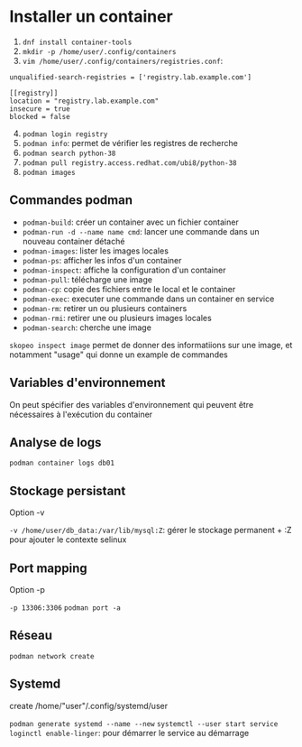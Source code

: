 # Installer un container

1. `dnf install container-tools`
2. `mkdir -p /home/user/.config/containers`
3. `vim /home/user/.config/containers/registries.conf`:
```
unqualified-search-registries = ['registry.lab.example.com']

[[registry]]
location = "registry.lab.example.com"
insecure = true
blocked = false
```
4. `podman login registry`
5. `podman info`: permet de vérifier les registres de recherche
6. `podman search python-38`
7. `podman pull registry.access.redhat.com/ubi8/python-38`
8. `podman images`

## Commandes podman
- `podman-build`: créer un container avec un fichier container
- `podman-run -d --name name cmd`: lancer une commande dans un nouveau container détaché
- `podman-images`: lister les images locales
- `podman-ps`: afficher les infos d'un container
- `podman-inspect`: affiche la configuration d'un container
- `podman-pull`: télécharge une image
- `podman-cp`: copie des fichiers entre le local et le container
- `podman-exec`: executer une commande dans un container en service
- `podman-rm`: retirer un ou plusieurs containers
- `podman-rmi`: retirer une ou plusieurs images locales
- `podman-search`: cherche une image

`skopeo inspect image` permet de donner des informatiions sur une image, et notamment "usage" qui donne un example de commandes

## Variables d'environnement

On peut spécifier des variables d'environnement qui peuvent être nécessaires à l'exécution du container

## Analyse de logs

`podman container logs db01`

## Stockage persistant

Option -v 

`-v /home/user/db_data:/var/lib/mysql:Z`: gérer le stockage permanent + :Z pour ajouter le contexte selinux

## Port mapping

Option -p

`-p 13306:3306`
`podman port -a`

## Réseau

`podman network create`

## Systemd

create /home/"user"/.config/systemd/user

`podman generate systemd --name --new`
`systemctl --user start service`
`loginctl enable-linger`: pour démarrer le service au démarrage